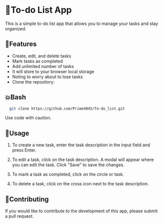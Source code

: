 # 📃To-do List App

This is a simple to-do list app that allows you to manage your tasks and stay organized.

## 🧩Features
- Create, edit, and delete tasks
- Mark tasks as completed
- Add unlimited number of tasks
- It will store to your browser local storage
- Noting to worry about to lose tasks
- Clone the repository:

## 💥Bash

```bash
  git clone https://github.com/Prime4045/To-do_list.git
```

Use code with caution.

## 📣Usage
1. To create a new task, enter the task description in the input field and press Enter.

2. To edit a task, click on the task description. A modal will appear where you can edit the task. Click "Save" to save the changes.

3. To mark a task as completed, click on the circle or task.

3. To delete a task, click on the cross icon next to the task description.

## 🫲Contributing

If you would like to contribute to the development of this app, please submit a pull request.